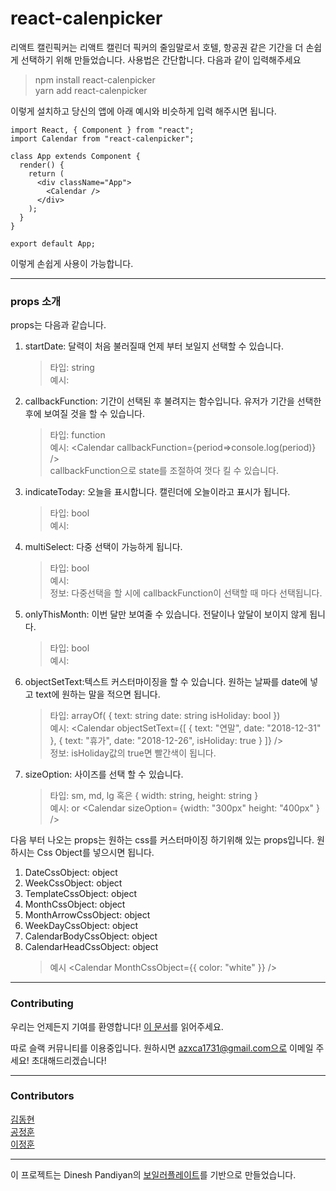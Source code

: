 # react-calenpicker

리액트 캘린픽커는 리액트 캘린더 픽커의 줄임말로서 호텔, 항공권 같은 기간을 더 손쉽게 선택하기 위해 만들었습니다. 사용법은 간단합니다. 다음과 같이 입력해주세요

> npm install react-calenpicker
> <br />
> yarn add react-calenpicker

이렇게 설치하고 당신의 앱에 아래 예시와 비슷하게 입력 해주시면 됩니다.

```
import React, { Component } from "react";
import Calendar from "react-calenpicker";

class App extends Component {
  render() {
    return (
      <div className="App">
        <Calendar />
      </div>
    );
  }
}

export default App;
```

이렇게 손쉽게 사용이 가능합니다.

---

### props 소개

props는 다음과 같습니다.

1.  startDate: 달력이 처음 불러질때 언제 부터 보일지 선택할 수 있습니다.
    > 타입: string <br />
    > 예시: <Calendar startDate="2018-12-29" />
2.  callbackFunction: 기간이 선택된 후 불려지는 함수입니다. 유저가 기간을 선택한 후에 보여질 것을 할 수 있습니다.
    > 타입: function <br />
    > 예시: <Calendar callbackFunction={period=>console.log(period)} /> <br />
    > callbackFunction으로 state를 조절하여 껏다 킬 수 있습니다.
3.  indicateToday: 오늘을 표시합니다. 캘린더에 오늘이라고 표시가 됩니다.
    > 타입: bool <br />
    > 예시: <Calendar indicateToday />
4.  multiSelect: 다중 선택이 가능하게 됩니다.
    > 타입: bool <br />
    > 예시: <Calendar multiSelect /> <br />
    > 정보: 다중선택을 할 시에 callbackFunction이 선택할 때 마다 선택됩니다.
5.  onlyThisMonth: 이번 달만 보여줄 수 있습니다. 전달이나 앞달이 보이지 않게 됩니다.
    > 타입: bool <br />
    > 예시: <Calendar multiSelect />
6.  objectSetText:텍스트 커스터마이징을 할 수 있습니다. 원하는 날짜를 date에 넣고 text에 원하는 말을 적으면 됩니다.
    > 타입: arrayOf(
    > {
    > text: string
    > date: string
    > isHoliday: bool
    > }) <br />
    > 예시: <Calendar objectSetText={[
               { text: "연말", date: "2018-12-31" },
               { text: "휴가", date: "2018-12-26", isHoliday: true }
             ]} /> <br />
    > 정보: isHoliday값의 true면 빨간색이 됩니다.
7.  sizeOption: 사이즈를 선택 할 수 있습니다.

    > 타입: sm, md, lg 혹은
    > {
    > width: string,
    > height: string
    > } <br />
    > 예시: <Calendar sizeOption="lg" /> or <Calendar sizeOption= {width: "300px" height: "400px" } />

다음 부터 나오는 props는 원하는 css를 커스터마이징 하기위해 있는 props입니다. 원하시는 Css Object를 넣으시면 됩니다.

1.  DateCssObject: object
2.  WeekCssObject: object
3.  TemplateCssObject: object
4.  MonthCssObject: object
5.  MonthArrowCssObject: object
6.  WeekDayCssObject: object
7.  CalendarBodyCssObject: object
8.  CalendarHeadCssObject: object
    > 예시 <Calendar MonthCssObject={{ color: "white" }} />

---

### Contributing

우리는 언제든지 기여를 환영합니다!
[이 문서](https://github.com/azxca1731/react-calenpicker/blob/master/CONTRIBUTING.md)를 읽어주세요.<br />

따로 슬랙 커뮤니티를 이용중입니다. 원하시면 azxca1731@gmail.com으로 이메일 주세요! 초대해드리겠습니다!

---

### Contributors

[김동현](https://github.com/DongDongKim)<br />
[공정훈](https://github.com/rhdtl78)<br />
[이정훈](https://github.com/azxca1731)<br />

---

이 프로젝트는 Dinesh Pandiyan의 [보일러플레이트](https://github.com/flexdinesh/react-npm-package-boilerplate)를 기반으로 만들었습니다.
